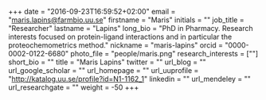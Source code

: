 +++
date = "2016-09-23T16:59:52+02:00"
email = "maris.lapins@farmbio.uu.se"
firstname = "Maris"
initials = ""
job_title = "Researcher"
lastname = "Lapins"
long_bio = "PhD in Pharmacy. Research interests focused on protein-ligand interactions and in particular the proteochemometrics method."
nickname = "maris-lapins"
orcid = "0000-0002-0122-6680"
photo_file = "people/maris.png"
research_interests = [""]
short_bio = ""
title = "Maris Lapins"
twitter = ""
url_blog = ""
url_google_scholar = ""
url_homepage = ""
url_uuprofile = "http://katalog.uu.se/profile?id=N1-1162_1"
linkedin = ""
url_mendeley = ""
url_researchgate = ""
weight = -50
+++

